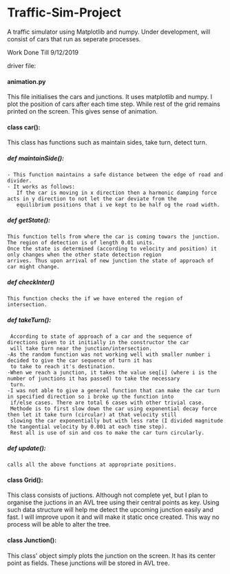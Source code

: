 # Traffic-Sim-Project
A traffic simulator using Matplotlib and numpy. Under development, will consist of cars that run as seperate processes.

Work Done Till 9/12/2019

driver file:
#### animation.py
  This file initialises the cars and junctions. It uses matplotlib and numpy. I plot the position of cars after each time step.
  While rest of the grid remains printed on the screen. This gives sense of animation.


#### class car():
  This class has functions such as maintain sides, take turn, detect turn.
  
  ##### def maintainSide():
    - This function maintains a safe distance between the edge of road and divider.
    - It works as follows:
       If the car is moving in x direction then a harmonic damping force acts in y direction to not let the car deviate from the 
       equilibrium positions that i ve kept to be half og the road width.
       
  ##### def getState():
    This function tells from where the car is coming towars the junction. The region of detection is of length 0.01 units.
    Once the state is determined (according to velocity and position) it only changes when the other state detection region 
    arrives. Thus upon arrival of new junction the state of approach of car might change.
    
  ##### def checkInter()
    This function checks the if we have entered the region of intersection.
    
  ##### def takeTurn():
     According to state of approach of a car and the sequence of directions given to it initially in the constructor the car
     will take turn near the junction/intersection. 
    -As the random function was not working well with smaller number i decided to give the car sequence of turn it has
     to take to reach it's destination. 
    -When we reach a junction, it takes the value seq[i] (where i is the number of junctions it has passed) to take the necessary
     turn.
    -I was not able to give a general function that can make the car turn in specified direction so i broke up the function into
     if/else cases. There are total 6 cases with other trivial case.
     Methode is to first slow down the car using exponential decay force then let it take turn (circular) at that velocity still
     slowing the car exponentially but with less rate (I divided magnitude the tangential velocity by 0.001 at each time step).
     Rest all is use of sin and cos to make the car turn circularly.
     
   ##### def update():
    calls all the above functions at appropriate positions.
    
#### class Grid():
   This class consists of juctions. Although not complete yet, but I plan to organise the juctions in an AVL tree using their
   central points as key. Using such data structure will help me detect the upcoming junction easily and fast. I will improve
   upon it and will make it static once created. This way no process will be able to alter the tree.

#### class Junction():
   This class' object simply plots the junction on the screen.
   It has its center point as fields. These junctions will be stored in AVL tree.
    

    
  
